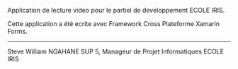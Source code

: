 Application de lecture video pour le partiel de developpement ECOLE IRIS.

Cette application a été ecrite avec Framework Cross Plateforme Xamarin Forms.

---------------------------------------------------------------------------
Steve William NGAHANE
SUP 5, Manageur de Projet Informatiques ECOLE IRIS